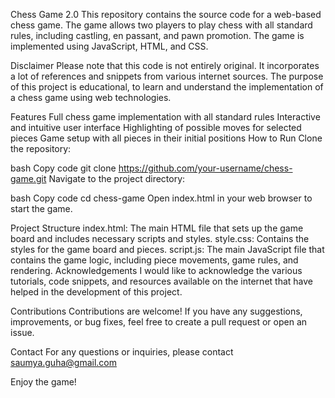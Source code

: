
Chess Game 2.0
This repository contains the source code for a web-based chess game. The game allows two players to play chess with all standard rules, including castling, en passant, and pawn promotion. The game is implemented using JavaScript, HTML, and CSS.

Disclaimer
Please note that this code is not entirely original. It incorporates a lot of references and snippets from various internet sources. The purpose of this project is educational, to learn and understand the implementation of a chess game using web technologies.

Features
Full chess game implementation with all standard rules
Interactive and intuitive user interface
Highlighting of possible moves for selected pieces
Game setup with all pieces in their initial positions
How to Run
Clone the repository:

bash
Copy code
git clone https://github.com/your-username/chess-game.git
Navigate to the project directory:

bash
Copy code
cd chess-game
Open index.html in your web browser to start the game.

Project Structure
index.html: The main HTML file that sets up the game board and includes necessary scripts and styles.
style.css: Contains the styles for the game board and pieces.
script.js: The main JavaScript file that contains the game logic, including piece movements, game rules, and rendering.
Acknowledgements
I would like to acknowledge the various tutorials, code snippets, and resources available on the internet that have helped in the development of this project.

Contributions
Contributions are welcome! If you have any suggestions, improvements, or bug fixes, feel free to create a pull request or open an issue.


Contact
For any questions or inquiries, please contact saumya.guha@gmail.com

Enjoy the game!
